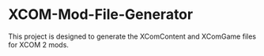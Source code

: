 # XCOM-Mod-File-Generator
This project is designed to generate the XComContent and XComGame files for XCOM 2 mods.
